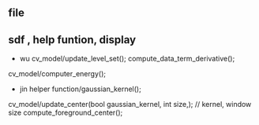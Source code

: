 

## file 
## sdf , help funtion, display


    




* wu
cv_model/update_level_set();
    compute_data_term_derivative();

cv_model/computer_energy();


* jin
helper function/gaussian_kernel();

cv_model/update_center(bool gaussian_kernel, int size,); // kernel, window size
    compute_foreground_center();